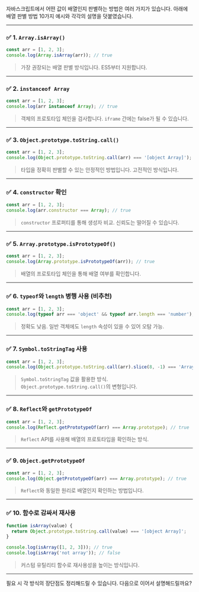 자바스크립트에서 어떤 값이 배열인지 판별하는 방법은 여러 가지가 있습니다. 아래에 배열 판별 방법 10가지 예시와 각각의 설명을 덧붙였습니다.

---

### ✅ 1. `Array.isArray()`

```javascript
const arr = [1, 2, 3];
console.log(Array.isArray(arr)); // true
```

> 가장 권장되는 배열 판별 방식입니다. ES5부터 지원합니다.

---

### ✅ 2. `instanceof Array`

```javascript
const arr = [1, 2, 3];
console.log(arr instanceof Array); // true
```

> 객체의 프로토타입 체인을 검사합니다. `iframe` 간에는 false가 될 수 있습니다.

---

### ✅ 3. `Object.prototype.toString.call()`

```javascript
const arr = [1, 2, 3];
console.log(Object.prototype.toString.call(arr) === '[object Array]'); // true
```

> 타입을 정확히 판별할 수 있는 안정적인 방법입니다. 고전적인 방식입니다.

---

### ✅ 4. `constructor` 확인

```javascript
const arr = [1, 2, 3];
console.log(arr.constructor === Array); // true
```

> `constructor` 프로퍼티를 통해 생성자 비교. 신뢰도는 떨어질 수 있습니다.

---

### ✅ 5. `Array.prototype.isPrototypeOf()`

```javascript
const arr = [1, 2, 3];
console.log(Array.prototype.isPrototypeOf(arr)); // true
```

> 배열의 프로토타입 체인을 통해 배열 여부를 확인합니다.

---

### ✅ 6. `typeof`와 `length` 병행 사용 (비추천)

```javascript
const arr = [1, 2, 3];
console.log(typeof arr === 'object' && typeof arr.length === 'number'); // true
```

> 정확도 낮음. 일반 객체에도 `length` 속성이 있을 수 있어 오탐 가능.

---

### ✅ 7. `Symbol.toStringTag` 사용

```javascript
const arr = [1, 2, 3];
console.log(Object.prototype.toString.call(arr).slice(8, -1) === 'Array'); // true
```

> `Symbol.toStringTag` 값을 활용한 방식. `Object.prototype.toString.call()`의 변형입니다.

---

### ✅ 8. `Reflect`와 `getPrototypeOf`

```javascript
const arr = [1, 2, 3];
console.log(Reflect.getPrototypeOf(arr) === Array.prototype); // true
```

> `Reflect` API를 사용해 배열의 프로토타입을 확인하는 방식.

---

### ✅ 9. `Object.getPrototypeOf`

```javascript
const arr = [1, 2, 3];
console.log(Object.getPrototypeOf(arr) === Array.prototype); // true
```

> `Reflect`와 동일한 원리로 배열인지 확인하는 방법입니다.

---

### ✅ 10. 함수로 감싸서 재사용

```javascript
function isArray(value) {
  return Object.prototype.toString.call(value) === '[object Array]';
}

console.log(isArray([1, 2, 3])); // true
console.log(isArray('not array')); // false
```

> 커스텀 유틸리티 함수로 재사용성을 높이는 방식입니다.

---

필요 시 각 방식의 장단점도 정리해드릴 수 있습니다.
다음으로 이어서 설명해드릴까요?
